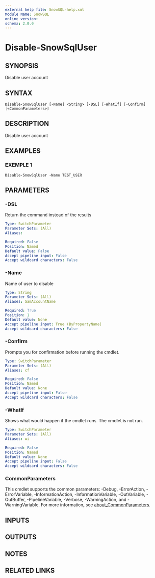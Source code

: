 ```yaml
---
external help file: SnowSQL-help.xml
Module Name: SnowSQL
online version:
schema: 2.0.0
---
```


# Disable-SnowSqlUser

## SYNOPSIS
Disable user account

## SYNTAX

```
Disable-SnowSqlUser [-Name] <String> [-DSL] [-WhatIf] [-Confirm] [<CommonParameters>]
```

## DESCRIPTION
Disable user account

## EXAMPLES

### EXEMPLE 1
```
Disable-SnowSqlUser -Name TEST_USER
```

## PARAMETERS

### -DSL
Return the command instead of the results

```yaml
Type: SwitchParameter
Parameter Sets: (All)
Aliases:

Required: False
Position: Named
Default value: False
Accept pipeline input: False
Accept wildcard characters: False
```

### -Name
Name of user to disable

```yaml
Type: String
Parameter Sets: (All)
Aliases: SamAccountName

Required: True
Position: 1
Default value: None
Accept pipeline input: True (ByPropertyName)
Accept wildcard characters: False
```

### -Confirm
Prompts you for confirmation before running the cmdlet.

```yaml
Type: SwitchParameter
Parameter Sets: (All)
Aliases: cf

Required: False
Position: Named
Default value: None
Accept pipeline input: False
Accept wildcard characters: False
```

### -WhatIf
Shows what would happen if the cmdlet runs.
The cmdlet is not run.

```yaml
Type: SwitchParameter
Parameter Sets: (All)
Aliases: wi

Required: False
Position: Named
Default value: None
Accept pipeline input: False
Accept wildcard characters: False
```

### CommonParameters
This cmdlet supports the common parameters: -Debug, -ErrorAction, -ErrorVariable, -InformationAction, -InformationVariable, -OutVariable, -OutBuffer, -PipelineVariable, -Verbose, -WarningAction, and -WarningVariable. For more information, see [about_CommonParameters](http://go.microsoft.com/fwlink/?LinkID=113216).

## INPUTS

## OUTPUTS

## NOTES

## RELATED LINKS
